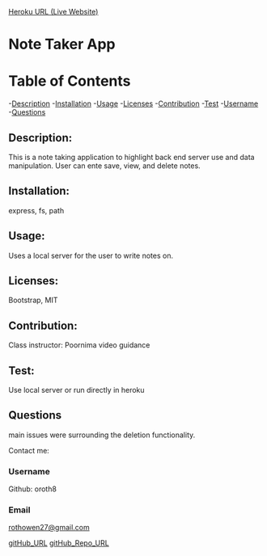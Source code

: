 [Heroku URL (Live Website)](https://sleepy-headland-86479.herokuapp.com/)

# Note Taker App

# Table of Contents
-[Description](#description)
-[Installation](#installation)
-[Usage](#usage)
-[Licenses](#licenses)
-[Contribution](#contribution)
-[Test](#test)
-[Username](#username)
-[Questions](#questions)


## Description:
 This is a note taking application to highlight back end server use and data manipulation. User can ente save, view, and delete notes. 
    

## Installation: 
express, fs, path


## Usage: 
Uses a local server for the user to write notes on.

   
## Licenses: 
Bootstrap, MIT


## Contribution: 
Class instructor: Poornima video guidance

    
## Test:
Use local server or run directly in heroku


## Questions
main issues were surrounding the deletion functionality. 


Contact me:
### Username 
Github: oroth8

### Email 
rothowen27@gmail.com

[gitHub_URL](https://github.com/oroth8)
[gitHub_Repo_URL](https://github.com/oroth8?tab=repositories)

